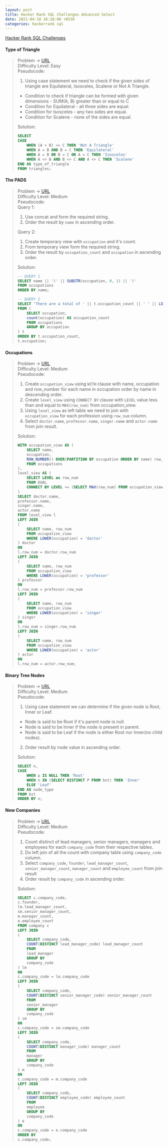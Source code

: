 ```yaml
---
layout: post
title: Hacker Rank SQL Challenges Advanced Select
date: 2021-04-18 16:28:00 +0530
categories: hackerrank sql
---
```


[Hacker Rank SQL Challenges](https://www.hackerrank.com/domains/sql)

#### Type of Triangle
> Problem -> [URL](https://www.hackerrank.com/challenges/what-type-of-triangle/problem)
> <br>
> Difficulty Level: Easy
> <br>
> Pseudocode: 
> 1. Using case statement we need to check if the given sides of triangle are Equilateral, Isosceles, Scalene or Not A Triangle.
> - Condition to check if triangle can be formed with given dimensions - SUM(A, B) greater than or equal to C 
> - Condition for Equilateral - all three sides are equal.
> - Condition for Isosceles - any two sides are equal.
> - Condition for Scalene - none of the sides are equal.
>  
> Solution:
> ```sql
> SELECT 
> CASE 
>     WHEN (A + B) <= C THEN 'Not A Triangle'
>     WHEN A = B AND B = C THEN 'Equilateral'
>     WHEN A = B OR B = C OR A = C THEN 'Isosceles'
>     WHEN A <> B AND B <> C AND A <> C THEN 'Scalene' 
> END AS type_of_triangle
> FROM triangles;
> ```


#### The PADS
> Problem -> [URL](https://www.hackerrank.com/challenges/the-pads/problem)
> <br>
> Difficulty Level: Medium
> <br>
> Pseudocode: 
> <br>
> Query 1:
> 1. Use concat and form the required string.
> 2. Order the result by `name` in ascending order.
> 
> Query 2:
> 1. Create temporary view with `occupation` and it's count.
> 2. From temporary view form the required string.
> 3. Order the result by `occupation_count` and `occupation` in ascending order.
> 
> Solution:
> ```sql
> -- QUERY 1
> SELECT name || '(' || SUBSTR(occupation, 0, 1) || ')' 
> FROM occupations 
> ORDER BY name;
> 
> -- QUERY 2
> SELECT 'There are a total of ' || t.occupation_count || ' ' || LOWER(t.occupation) || 's.' 
> FROM (
>     SELECT occupation, 
>     count(occupation) AS occupation_count 
>     FROM occupations 
>     GROUP BY occupation
> ) t
> ORDER BY t.occupation_count,
> t.occupation;
> ```


#### Occupations
> Problem -> [URL](https://www.hackerrank.com/challenges/occupations/problem)
> <br>
> Difficulty Level: Medium
> <br>
> Pseudocode: 
> 1. Create `occupation_view` using `WITH` clause with name, occupation and row_number for each name in occupation order by name in descending order.
> 2. Create `level_view` using `CONNECT BY` clause with `LEVEL` value less than and equal to `MAX(row_num)` from occupation_view.
> 3. Using `level_view` as left table we need to join with `occupation_view` for each profession using `row_num` column.
> 4. Select `doctor.name`, `professor.name`, `singer.name` and `actor.name` from join result.
>  
> Solution:
> ```sql
> WITH occupation_view AS (
>     SELECT name, 
>     occupation, 
>     ROW_NUMBER() OVER(PARTITION BY occupation ORDER BY name) row_num 
>     FROM occupations
> ),
> level_view AS (
>     SELECT LEVEL as row_num
>     FROM DUAL 
>     CONNECT BY LEVEL <= (SELECT MAX(row_num) FROM occupation_view)
> )
> SELECT doctor.name,
> professor.name,
> singer.name,
> actor.name
> FROM level_view l
> LEFT JOIN
> (
>     SELECT name, row_num
>     FROM occupation_view
>     WHERE LOWER(occupation) = 'doctor'
> ) doctor
> ON
> l.row_num = doctor.row_num
> LEFT JOIN
> (
>     SELECT name, row_num
>     FROM occupation_view
>     WHERE LOWER(occupation) = 'professor'
> ) professor
> ON
> l.row_num = professor.row_num
> LEFT JOIN
> (
>     SELECT name, row_num
>     FROM occupation_view
>     WHERE LOWER(occupation) = 'singer'
> ) singer
> ON
> l.row_num = singer.row_num
> LEFT JOIN
> (
>     SELECT name, row_num
>     FROM occupation_view
>     WHERE LOWER(occupation) = 'actor'
> ) actor
> ON
> l.row_num = actor.row_num;
> ```


#### Binary Tree Nodes
> Problem -> [URL](https://www.hackerrank.com/challenges/binary-search-tree-1/problem)
> <br>
> Difficulty Level: Medium
> <br>
> Pseudocode: 
> 1. Using case statement we can determine if the given node is Root, Inner or Leaf.
> - Node is said to be Root if it's parent node is null.
> - Node is said to be Inner if the node is present in parent.
> - Node is said to be Leaf if the node is either Root nor Inner(no child nodes).
> 2. Order result by node value in ascending order.
>  
> Solution:
> ```sql
> SELECT n,
> CASE
>     WHEN p IS NULL THEN 'Root'
>     WHEN n IN (SELECT DISTINCT P FROM bst) THEN 'Inner'
>     ELSE 'Leaf'
> END AS node_type
> FROM bst
> ORDER BY n;
> ```


#### New Companies
> Problem -> [URL](https://www.hackerrank.com/challenges/the-company/problem)
> <br>
> Difficulty Level: Medium
> <br>
> Pseudocode: 
> 1. Count distinct of lead managers, senior managers, managers and employees for each `company_code` from their respective tables.
> 2. Do left join of all the count with company table using `company_code` column.
> 3. Select `company_code`, `founder`, `lead_manager_count`, `senior_manager_count`, `manager_count` and `employee_count` from join result
> 4. Order result by `company_code` in ascending order. 
> 
> Solution:
> ```sql
> SELECT c.company_code, 
> c.founder,
> lm.lead_manager_count,
> sm.senior_manager_count,
> m.manager_count,
> e.employee_count
> FROM company c
> LEFT JOIN
> (
>     SELECT company_code,
>     COUNT(DISTINCT lead_manager_code) lead_manager_count
>     FROM
>     lead_manager
>     GROUP BY
>     company_code
> ) lm
> ON 
> c.company_code = lm.company_code
> LEFT JOIN
> (
>     SELECT company_code,
>     COUNT(DISTINCT senior_manager_code) senior_manager_count
>     FROM
>     senior_manager
>     GROUP BY
>     company_code
> ) sm
> ON 
> c.company_code = sm.company_code
> LEFT JOIN
> (
>     SELECT company_code,
>     COUNT(DISTINCT manager_code) manager_count
>     FROM
>     manager
>     GROUP BY
>     company_code
> ) m
> ON 
> c.company_code = m.company_code
> LEFT JOIN
> (
>     SELECT company_code,
>     COUNT(DISTINCT employee_code) employee_count
>     FROM
>     employee
>     GROUP BY
>     company_code
> ) e
> ON 
> c.company_code = e.company_code
> ORDER BY 
> c.company_code;
> ```